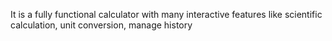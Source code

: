 It is a fully functional calculator with many interactive features like scientific calculation, unit conversion, manage history